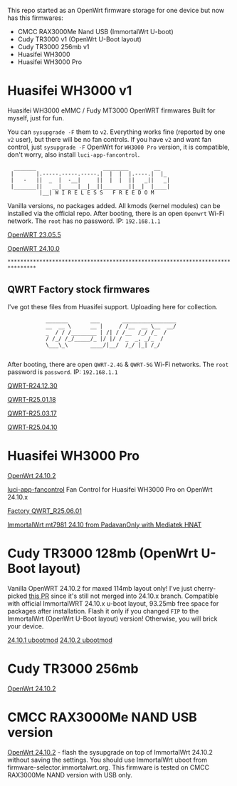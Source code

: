 This repo started as an OpenWrt firmware storage for one device but now has this firmwares:
- CMCC RAX3000Me Nand USB (ImmortalWrt U-boot)
- Cudy TR3000 v1 (OpenWrt U-Boot layout)
- Cudy TR3000 256mb v1
- Huasifei WH3000
- Huasifei WH3000 Pro

# Huasifei WH3000 v1
Huasifei WH3000 eMMC / Fudy MT3000 OpenWRT firmwares
Built for myself, just for fun.

You can `sysupgrade -F` them to `v2`. Everything works fine (reported by one `v2` user), but there will be no fan controls. If you have `v2` and want fan control, just `sysupgrade -F` OpenWrt for `WH3000 Pro` version, it is compatible, don't worry, also install `luci-app-fancontrol`.

```
  _______                     ________        __
 |       |.-----.-----.-----.|  |  |  |.----.|  |_
 |   -   ||  _  |  -__|     ||  |  |  ||   _||   _|
 |_______||   __|_____|__|__||________||__|  |____|
          |__| W I R E L E S S   F R E E D O M
```

Vanilla versions, no packages added. All kmods (kernel modules) can be installed via the official repo.
After booting, there is an open `Openwrt` Wi-Fi network. The `root` has no password. IP: `192.168.1.1`

[OpenWRT 23.05.5](https://github.com/fildunsky/Fudy-MT3000/raw/refs/heads/main/OpenWRT%2023.05.5/openwrt-23.05.5-mediatek-filogic-huasifei_wh3000-emmc-squashfs-sysupgrade.bin)

[OpenWRT 24.10.0](https://github.com/fildunsky/Fudy-MT3000/raw/refs/heads/main/OpenWRT%2024.10.0/openwrt-24.10.0-mediatek-filogic-huasifei_wh3000-emmc-squashfs-sysupgrade.bin)

`*******************************************************************************`

## QWRT Factory stock firmwares
I've got these files from Huasifei support. Uploading here for collection.

```
            _______       ___       _________________
            __  __ \      __ |     / /__  __ \__  __/
            _  / / /________ | /| / /__  /_/ /_  /
            / /_/ /_/_____/_ |/ |/ / _  _, _/_  /
            \___\_\       ____/|__/  /_/ |_| /_/
 
```
After booting, there are open `QWRT-2.4G` & `QWRT-5G` Wi-Fi networks. The `root` password is `password`. IP: `192.168.1.1`

[QWRT-R24.12.30](https://github.com/fildunsky/Fudy-MT3000/raw/refs/heads/main/QWRT%20Factory%20Stock/QWRT-R24.12.30-mediatek-mt7981-mt7981-huasifei-wh3000-emmc-squashfs-sysupgrade.bin)

[QWRT-R25.01.18](https://github.com/fildunsky/Fudy-MT3000/raw/refs/heads/main/QWRT%20Factory%20Stock/QWRT-R25.01.18-mediatek-mt7981-mt7981-huasifei-wh3000-emmc-squashfs-sysupgrade.bin)

[QWRT-R25.03.17](https://github.com/fildunsky/Fudy-MT3000/raw/refs/heads/main/QWRT%20Factory%20Stock/QWRT-R25.03.17-mediatek-mt7981-mt7981-huasifei-wh3000-emmc-squashfs-sysupgrade.bin)

[QWRT-R25.04.10](https://github.com/fildunsky/Fudy-MT3000/raw/refs/heads/main/QWRT%20Factory%20Stock/QWRT-R25.04.10-mediatek-mt7981-mt7981-huasifei-wh3000-emmc-squashfs-sysupgrade.bin)

# Huasifei WH3000 Pro

[OpenWrt 24.10.2](https://github.com/fildunsky/Fudy-MT3000/raw/refs/heads/main/OpenWRT%2024.10.2/openwrt-24.10.2-mediatek-filogic-huasifei_wh3000-pro-squashfs-sysupgrade.bin)

[luci-app-fancontrol](https://github.com/fildunsky/Fudy-MT3000/raw/refs/heads/main/fancontrol/luci-app-fancontrol_1-17-r1_aarch64_cortex-a53.ipk) Fan Control for Huasifei WH3000 Pro on OpenWrt 24.10.x

[Factory QWRT_R25.06.01](https://github.com/fildunsky/Fudy-MT3000/raw/refs/heads/main/QWRT%20Factory%20Stock/QWRT_R25_06_01_mediatek_mt7981_huasifei_fudy_pro_squashfs_sysupgrade.bin)

[ImmortalWrt mt7981 24.10 from PadavanOnly with Mediatek HNAT](https://github.com/fildunsky/Fudy-MT3000/raw/refs/heads/main/immortalwrt-mt798x-24.10%20PadavanOnly/immortalwrt-mediatek-filogic-huasifei_wh3000-pro-squashfs-sysupgrade.bin)

# Cudy TR3000 128mb (OpenWrt U-Boot layout)
Vanilla OpenWRT 24.10.2 for maxed 114mb layout only! I've just cherry-picked [this PR](https://github.com/openwrt/openwrt/pull/17712) since it's still not merged into 24.10.x branch. Compatible with official ImmortalWRT 24.10.x u-boot layout, 93.25mb free space for packages after installation. Flash it only if you changed `FIP` to the ImmortalWrt (OpenWrt U-Boot layout) version! Otherwise, you will brick your device.

[24.10.1 ubootmod](https://github.com/fildunsky/Fudy-MT3000/raw/refs/heads/main/OpenWRT%2024.10.1/openwrt-24.10.1-mediatek-filogic-cudy_tr3000-v1-ubootmod-squashfs-sysupgrade.itb)
[24.10.2 ubootmod](https://github.com/fildunsky/Fudy-MT3000/raw/refs/heads/main/OpenWRT%2024.10.2/openwrt-24.10.2-mediatek-filogic-cudy_tr3000-v1-ubootmod-squashfs-sysupgrade.itb)

# Cudy TR3000 256mb
[OpenWrt 24.10.2](https://github.com/fildunsky/Fudy-MT3000/raw/refs/heads/main/OpenWRT%2024.10.2/openwrt-24.10.2-mediatek-filogic-cudy_tr3000-256mb-v1-squashfs-sysupgrade.bin)

# CMCC RAX3000Me NAND USB version

[OpenWrt 24.10.2](https://github.com/fildunsky/Fudy-MT3000/raw/refs/heads/main/OpenWRT%2024.10.2/openwrt-24.10.2-mediatek-filogic-cmcc_rax3000me-squashfs-sysupgrade.itb) - flash the sysupgrade on top of ImmortalWrt 24.10.2 without saving the settings. You should use ImmortalWrt uboot from firmware-selector.immortalwrt.org. This firmware is tested on CMCC RAX3000Me NAND version with USB only. 

